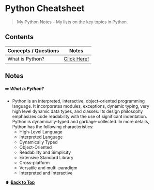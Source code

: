 # Python Cheatsheet

> My Python Notes - My lists on the key topics in Python.

## Contents
| Concepts / Questions | Notes |
| --- | --- |
| What is Python? | [Click Here!](#what-is-python?) |

## Notes

#### ➡️ _What is Python_?
- Python is an interpreted, interactive, object-oriented programming language. It incorporates modules, exceptions, dynamic typing, very high level dynamic data types, and classes. Its design philosophy emphasizes code readability with the use of significant indentation. Python is dynamically-typed and garbage-collected. In more details, Python has the following characteristics:
    - High-Level Language
    - Interpreted Language
    - Dynamically Typed
    - Object-Oriented
    - Readability and Simplicity
    - Extensive Standard Library
    - Cross-platform
    - Versatile and multi-paradigm
    - Interpreted and Interactive

⬆️ [**Back to Top**](#contents)
